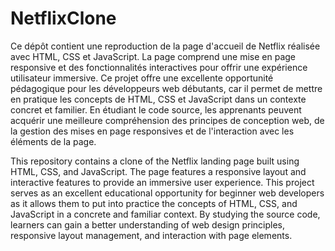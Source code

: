 # NetflixClone

Ce dépôt contient une reproduction de la page d'accueil de Netflix réalisée avec HTML, CSS et JavaScript. La page comprend une mise en page responsive et des fonctionnalités interactives pour offrir une expérience utilisateur immersive. Ce projet offre une excellente opportunité pédagogique pour les développeurs web débutants, car il permet de mettre en pratique les concepts de HTML, CSS et JavaScript dans un contexte concret et familier. En étudiant le code source, les apprenants peuvent acquérir une meilleure compréhension des principes de conception web, de la gestion des mises en page responsives et de l'interaction avec les éléments de la page.

This repository contains a clone of the Netflix landing page built using HTML, CSS, and JavaScript. The page features a responsive layout and interactive features to provide an immersive user experience. This project serves as an excellent educational opportunity for beginner web developers as it allows them to put into practice the concepts of HTML, CSS, and JavaScript in a concrete and familiar context. By studying the source code, learners can gain a better understanding of web design principles, responsive layout management, and interaction with page elements.

